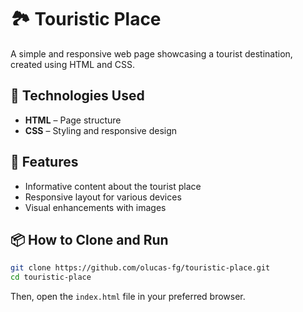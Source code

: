 # 🏞️ Touristic Place

A simple and responsive web page showcasing a tourist destination, created using HTML and CSS.

## 🚀 Technologies Used

- **HTML** – Page structure
- **CSS** – Styling and responsive design

## 🎯 Features

- Informative content about the tourist place
- Responsive layout for various devices
- Visual enhancements with images

## 📦 How to Clone and Run

```bash
git clone https://github.com/olucas-fg/touristic-place.git
cd touristic-place
```

Then, open the `index.html` file in your preferred browser.

